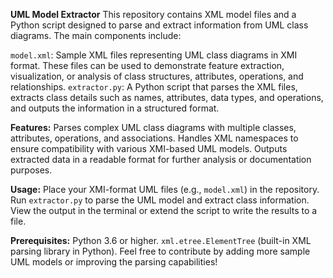
**UML Model Extractor**
This repository contains XML model files and a Python script designed to parse and extract information from UML class diagrams. The main components include:

`model.xml`: Sample XML files representing UML class diagrams in XMI format. These files can be used to demonstrate feature extraction, visualization, or analysis of class structures, attributes, operations, and relationships.
`extractor.py`: A Python script that parses the XML files, extracts class details such as names, attributes, data types, and operations, and outputs the information in a structured format.

**Features:**
Parses complex UML class diagrams with multiple classes, attributes, operations, and associations.
Handles XML namespaces to ensure compatibility with various XMI-based UML models.
Outputs extracted data in a readable format for further analysis or documentation purposes.

**Usage:**
Place your XMI-format UML files (e.g., `model.xml`) in the repository.
Run `extractor.py` to parse the UML model and extract class information.
View the output in the terminal or extend the script to write the results to a file.

**Prerequisites:**
Python 3.6 or higher.
`xml.etree.ElementTree` (built-in XML parsing library in Python).
Feel free to contribute by adding more sample UML models or improving the parsing capabilities!

